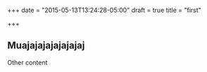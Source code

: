 +++
date = "2015-05-13T13:24:28-05:00"
draft = true
title = "first"

+++

## Muajajajajajajajaj

Other content 
